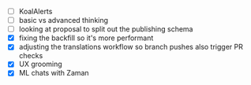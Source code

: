 * [ ] KoalAlerts
* [ ] basic vs advanced thinking
* [ ] looking at proposal to split out the publishing schema
* [x] fixing the backfill so it's more performant
* [x] adjusting the translations workflow so branch pushes also trigger PR checks
* [x] UX grooming
* [x] ML chats with Zaman
